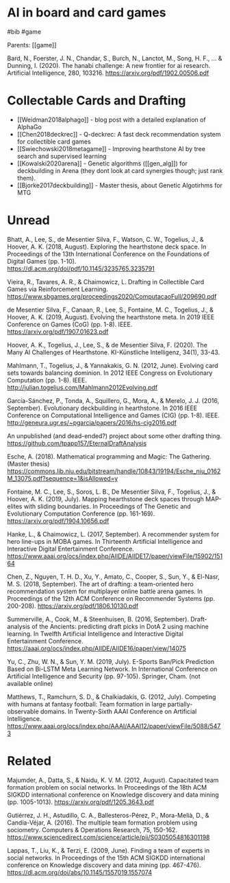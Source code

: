 # AI in board and card games

#bib #game

Parents: [[game]]

Bard, N., Foerster, J. N., Chandar, S., Burch, N., Lanctot, M., Song, H. F., ... & Dunning, I. (2020). The hanabi challenge: A new frontier for ai research. Artificial Intelligence, 280, 103216.
https://arxiv.org/pdf/1902.00506.pdf

# Collectable Cards and Drafting

* [[Weidman2018alphago]] - blog post with a detailed explanation of AlphaGo
* [[Chen2018deckrec]] - Q-deckrec: A fast deck recommendation system for collectible card games
* [[Swiechowski2018metagame]] - Improving hearthstone AI by tree search and supervised learning
* [[Kowalski2020arena]] - Genetic algorithms ([[gen_alg]]) for deckbuilding in Arena (they dont look at card synergies though; just rank them).
* [[Bjorke2017deckbuilding]] - Master thesis, about Genetic Algotirhms for MTG

# Unread

Bhatt, A., Lee, S., de Mesentier Silva, F., Watson, C. W., Togelius, J., & Hoover, A. K. (2018, August). Exploring the hearthstone deck space. In Proceedings of the 13th International Conference on the Foundations of Digital Games (pp. 1-10).
https://dl.acm.org/doi/pdf/10.1145/3235765.3235791

Vieira, R., Tavares, A. R., & Chaimowicz, L. Drafting in Collectible Card Games via Reinforcement Learning.
https://www.sbgames.org/proceedings2020/ComputacaoFull/209690.pdf

de Mesentier Silva, F., Canaan, R., Lee, S., Fontaine, M. C., Togelius, J., & Hoover, A. K. (2019, August). Evolving the hearthstone meta. In 2019 IEEE Conference on Games (CoG) (pp. 1-8). IEEE.
https://arxiv.org/pdf/1907.01623.pdf

Hoover, A. K., Togelius, J., Lee, S., & de Mesentier Silva, F. (2020). The Many AI Challenges of Hearthstone. KI-Künstliche Intelligenz, 34(1), 33-43.

Mahlmann, T., Togelius, J., & Yannakakis, G. N. (2012, June). Evolving card sets towards balancing dominion. In 2012 IEEE Congress on Evolutionary Computation (pp. 1-8). IEEE.
http://julian.togelius.com/Mahlmann2012Evolving.pdf

García-Sánchez, P., Tonda, A., Squillero, G., Mora, A., & Merelo, J. J. (2016, September). Evolutionary deckbuilding in hearthstone. In 2016 IEEE Conference on Computational Intelligence and Games (CIG) (pp. 1-8). IEEE.
http://geneura.ugr.es/~pgarcia/papers/2016/hs-cig2016.pdf

An unpublished (and dead-ended?) project about some other drafting thing.
https://github.com/tpapp157/EternalDraftAnalysis

Esche, A. (2018). Mathematical programming and Magic: The Gathering. (Master thesis)
https://commons.lib.niu.edu/bitstream/handle/10843/19194/Esche_niu_0162M_13075.pdf?sequence=1&isAllowed=y

Fontaine, M. C., Lee, S., Soros, L. B., De Mesentier Silva, F., Togelius, J., & Hoover, A. K. (2019, July). Mapping hearthstone deck spaces through MAP-elites with sliding boundaries. In Proceedings of The Genetic and Evolutionary Computation Conference (pp. 161-169).
https://arxiv.org/pdf/1904.10656.pdf

Hanke, L., & Chaimowicz, L. (2017, September). A recommender system for hero line-ups in MOBA games. In Thirteenth Artificial Intelligence and Interactive Digital Entertainment Conference.
https://www.aaai.org/ocs/index.php/AIIDE/AIIDE17/paper/viewFile/15902/15164

Chen, Z., Nguyen, T. H. D., Xu, Y., Amato, C., Cooper, S., Sun, Y., & El-Nasr, M. S. (2018, September). The art of drafting: a team-oriented hero recommendation system for multiplayer online battle arena games. In Proceedings of the 12th ACM Conference on Recommender Systems (pp. 200-208).
https://arxiv.org/pdf/1806.10130.pdf

Summerville, A., Cook, M., & Steenhuisen, B. (2016, September). Draft-analysis of the Ancients: predicting draft picks in DotA 2 using machine learning. In Twelfth Artificial Intelligence and Interactive Digital Entertainment Conference.
https://aaai.org/ocs/index.php/AIIDE/AIIDE16/paper/view/14075

Yu, C., Zhu, W. N., & Sun, Y. M. (2019, July). E-Sports Ban/Pick Prediction Based on Bi-LSTM Meta Learning Network. In International Conference on Artificial Intelligence and Security (pp. 97-105). Springer, Cham.
(not available online)

Matthews, T., Ramchurn, S. D., & Chalkiadakis, G. (2012, July). Competing with humans at fantasy football: Team formation in large partially-observable domains. In Twenty-Sixth AAAI Conference on Artificial Intelligence.
https://www.aaai.org/ocs/index.php/AAAI/AAAI12/paper/viewFile/5088/5473

# Related

Majumder, A., Datta, S., & Naidu, K. V. M. (2012, August). Capacitated team formation problem on social networks. In Proceedings of the 18th ACM SIGKDD international conference on Knowledge discovery and data mining (pp. 1005-1013).
https://arxiv.org/pdf/1205.3643.pdf

Gutiérrez, J. H., Astudillo, C. A., Ballesteros-Pérez, P., Mora-Melià, D., & Candia-Véjar, A. (2016). The multiple team formation problem using sociometry. Computers & Operations Research, 75, 150-162.
https://www.sciencedirect.com/science/article/pii/S0305054816301198

Lappas, T., Liu, K., & Terzi, E. (2009, June). Finding a team of experts in social networks. In Proceedings of the 15th ACM SIGKDD international conference on Knowledge discovery and data mining (pp. 467-476).
https://dl.acm.org/doi/abs/10.1145/1557019.1557074